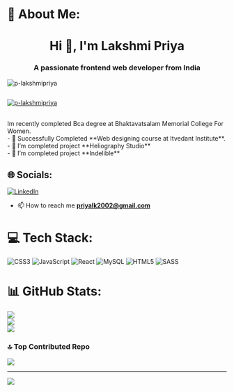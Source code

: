 
# 💫 About Me:
<h1 align="center">Hi 👋, I'm Lakshmi Priya</h1>
<h3 align="center">A passionate frontend web developer from India</h3>
<p align="left"> <img src="https://komarev.com/ghpvc/?username=p-lakshmipriya&label=Profile%20views&color=0e75b6&style=flat" alt="p-lakshmipriya" /> </p>
<p align="left"> <a href="https://twitter.com/" target="blank"><img src="https://img.shields.io/twitter/follow/?logo=twitter&style=for-the-badge" alt="" /></a> </p>

<p align="left"> <a href="https://github.com/ryo-ma/github-profile-trophy"><img src="https://github-profile-trophy.vercel.app/?username=p-lakshmipriya" alt="p-lakshmipriya" /></a> </p>
<br>Im recently completed Bca degree at Bhaktavatsalam Memorial College For Women.
<br>- 🌱 Successfully Completed **Web designing course at Itvedant Institute**.<br>- 🔭 I’m completed project **Heliography Studio**
<br> - 🔭 I’m completed project **Indelible**




## 🌐 Socials:
[![LinkedIn](https://img.shields.io/badge/LinkedIn-%230077B5.svg?logo=linkedin&logoColor=white)](https://linkedin.com/in/lakshmipriya1923) 
- 📫 How to reach me **priyalk2002@gmail.com**

# 💻 Tech Stack:
![CSS3](https://img.shields.io/badge/css3-%231572B6.svg?style=for-the-badge&logo=css3&logoColor=white) ![JavaScript](https://img.shields.io/badge/javascript-%23323330.svg?style=for-the-badge&logo=javascript&logoColor=%23F7DF1E) ![React](https://img.shields.io/badge/react-%2320232a.svg?style=for-the-badge&logo=react&logoColor=%2361DAFB) ![MySQL](https://img.shields.io/badge/mysql-%2300000f.svg?style=for-the-badge&logo=mysql&logoColor=white) ![HTML5](https://img.shields.io/badge/html5-%23E34F26.svg?style=for-the-badge&logo=html5&logoColor=white) ![SASS](https://img.shields.io/badge/SASS-hotpink.svg?style=for-the-badge&logo=SASS&logoColor=white)
# 📊 GitHub Stats:
![](https://github-readme-stats.vercel.app/api?username=p-lakshmipriya&theme=prussian&hide_border=false&include_all_commits=false&count_private=false)<br/>
![](https://github-readme-streak-stats.herokuapp.com/?user=p-lakshmipriya&theme=prussian&hide_border=false)<br/>
![](https://github-readme-stats.vercel.app/api/top-langs/?username=p-lakshmipriya&theme=prussian&hide_border=false&include_all_commits=false&count_private=false&layout=compact)

### 🔝 Top Contributed Repo
![](https://github-contributor-stats.vercel.app/api?username=p-lakshmipriya&limit=5&theme=dark&combine_all_yearly_contributions=true)

---
[![](https://visitcount.itsvg.in/api?id=p-lakshmipriya&icon=0&color=0)](https://visitcount.itsvg.in)

<!-- Proudly created with GPRM ( https://gprm.itsvg.in ) -->
